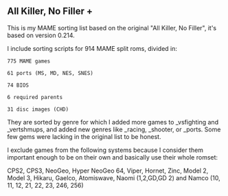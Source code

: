 ## **All Killer, No Filler +**

This is my MAME sorting list based on the original "All Killer, No Filler", it's based on version 0.214.

I include sorting scripts for 914 MAME split roms, divided in:

`775 MAME games`

`61 ports (MS, MD, NES, SNES)`

`74 BIOS`

`6 required parents`

`31 disc images (CHD)`

They are sorted by genre for which I added more games to _vsfighting and _vertshmups, and added new genres like _racing, _shooter, or _ports. Some few gems were lacking in the original list to be honest.

I exclude games from the following systems because I consider them important enough to be on their own and basically use their whole romset:

CPS2, CPS3, NeoGeo, Hyper NeoGeo 64, Viper, Hornet, Zinc, Model 2, Model 3, Hikaru, Gaelco, Atomiswave, Naomi (1,2,GD,GD 2) and Namco (10, 11, 12, 21, 22, 23, 246, 256)